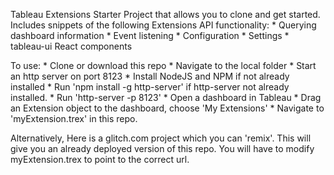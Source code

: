 Tableau Extensions Starter Project that allows you to clone and get started. Includes snippets of the following Extensions API functionality:
    * Querying dashboard information
    * Event listening
    * Configuration 
    * Settings
    * tableau-ui React components

To use:
    * Clone or download this repo
    * Navigate to the local folder
    * Start an http server on port 8123
        * Install NodeJS and NPM if not already installed
        * Run 'npm install -g http-server' if http-server not already installed.
        * Run 'http-server -p 8123'
    * Open a dashboard in Tableau
    * Drag an Extension object to the dashboard, choose 'My Extensions'
    * Navigate to 'myExtension.trex' in this repo.

Alternatively, Here is a glitch.com project which you can 'remix'. This will give you an already deployed version of this repo. You will have to modify myExtension.trex to point to the correct url.